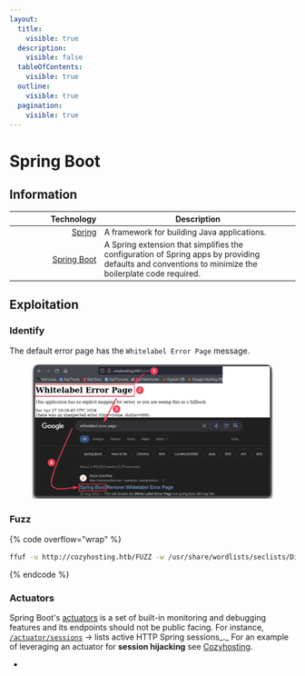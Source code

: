 ```yaml
---
layout:
  title:
    visible: true
  description:
    visible: false
  tableOfContents:
    visible: true
  outline:
    visible: true
  pagination:
    visible: true
---
```


# Spring Boot

## Information

<table><thead><tr><th width="146" align="right">Technology</th><th>Description</th></tr></thead><tbody><tr><td align="right">  <a href="https://spring.io/projects/spring-framework">Spring</a></td><td>A framework for building Java applications.</td></tr><tr><td align="right"><a href="https://spring.io/projects/spring-boot">Spring Boot</a></td><td>A Spring extension that simplifies the configuration of Spring apps by providing defaults and conventions to minimize the boilerplate code required.</td></tr></tbody></table>

## Exploitation

### Identify

The default error page has the `Whitelabel Error Page` message.

<figure><img src="../../../../.gitbook/assets/cozyhosting_whitelabel.png" alt=""><figcaption></figcaption></figure>

### Fuzz

{% code overflow="wrap" %}
```bash
ffuf -u http://cozyhosting.htb/FUZZ -w /usr/share/wordlists/seclists/Discovery/Web-Content/spring-boot.txt -c -ac -ic
```
{% endcode %}

### Actuators

Spring Boot's [actuators](https://www.baeldung.com/spring-boot-actuators#understanding-actuator) is a set of built-in monitoring and debugging features and its endpoints should not be public facing. For instance, [`/actuator/sessions`](https://www.baeldung.com/spring-boot-actuators#3-predefined-endpoints) -> lists active HTTP Spring sessions_._ For an example of leveraging an actuator for **session hijacking** see [Cozyhosting](../../../../boxes/boxes/easy/cozyhosting.md#leveraging-actuator).

*
